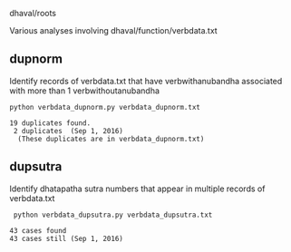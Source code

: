 
dhaval/roots

Various analyses involving dhaval/function/verbdata.txt

## dupnorm

   Identify records of verbdata.txt that have
   verbwithanubandha associated with more than 1 verbwithoutanubandha

```
python verbdata_dupnorm.py verbdata_dupnorm.txt

19 duplicates found.  
 2 duplicates  (Sep 1, 2016)
  (These duplicates are in verbdata_dupnorm.txt)
```

## dupsutra
 Identify dhatapatha sutra numbers that appear in multiple records of 
 verbdata.txt
```
 python verbdata_dupsutra.py verbdata_dupsutra.txt
 
43 cases found
43 cases still (Sep 1, 2016)
```
